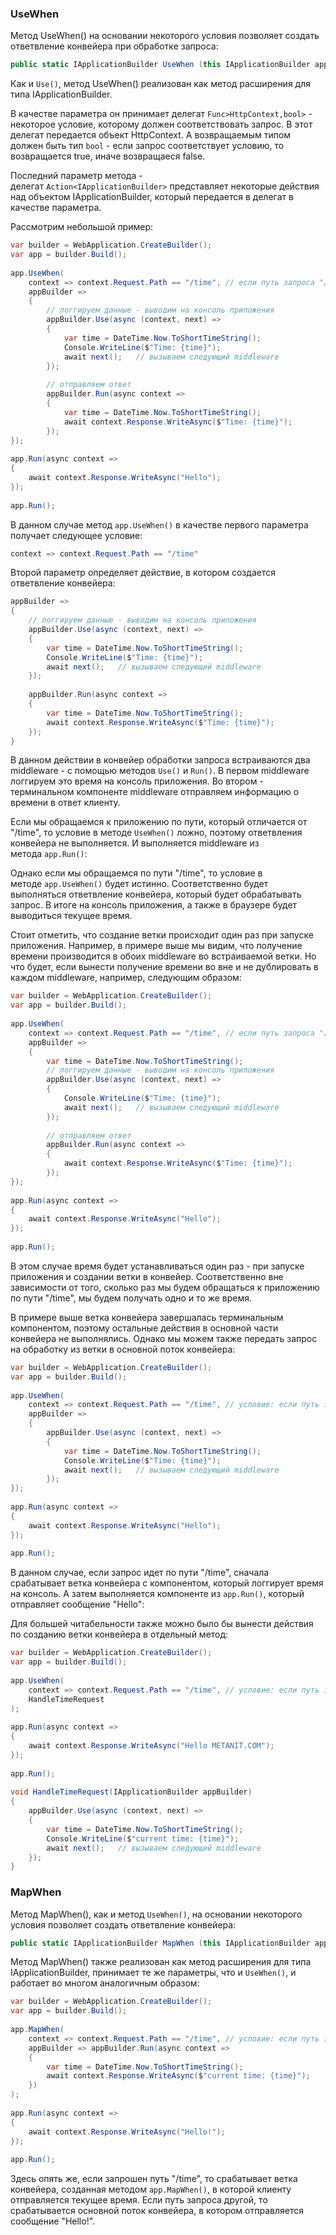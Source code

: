### UseWhen

Метод UseWhen() на основании некоторого условия позволяет создать ответвление конвейера при обработке запроса:

```cs
public static IApplicationBuilder UseWhen (this IApplicationBuilder app, Func<HttpContext,bool> predicate, Action<IApplicationBuilder> configuration);

```

Как и `Use()`, метод UseWhen() реализован как метод расширения для типа IApplicationBuilder.

В качестве параметра он принимает делегат `Func>HttpContext,bool>` - некоторое условие, которому должен соответствовать запрос. В этот делегат передается объект HttpContext. А возвращаемым типом должен быть тип `bool` - если запрос соответствует условию, то возвращается true, иначе возвращаеся false.

Последний параметр метода - делегат `Action<IApplicationBuilder>` представляет некоторые действия над объектом IApplicationBuilder, который передается в делегат в качестве параметра.

Рассмотрим небольшой пример:

```cs
var builder = WebApplication.CreateBuilder();
var app = builder.Build();
 
app.UseWhen(
    context => context.Request.Path == "/time", // если путь запроса "/time"
    appBuilder =>
    {
        // логгируем данные - выводим на консоль приложения
        appBuilder.Use(async (context, next) =>
        {
            var time = DateTime.Now.ToShortTimeString();
            Console.WriteLine($"Time: {time}");
            await next();   // вызываем следующий middleware
        });
 
        // отправляем ответ
        appBuilder.Run(async context =>
        {
            var time = DateTime.Now.ToShortTimeString();
            await context.Response.WriteAsync($"Time: {time}");
        });
});
 
app.Run(async context =>
{
    await context.Response.WriteAsync("Hello");
});
 
app.Run();
```

В данном случае метод `app.UseWhen()` в качестве первого параметра получает следующее условие:

```cs
context => context.Request.Path == "/time"
```

Второй параметр определяет действие, в котором создается ответвление конвейера:

```cs
appBuilder => 
{
    // логгируем данные - выводим на консоль приложения
    appBuilder.Use(async (context, next) =>
    {
        var time = DateTime.Now.ToShortTimeString();
        Console.WriteLine($"Time: {time}");
        await next();   // вызываем следующий middleware
    });
 
    appBuilder.Run(async context =>
    {
        var time = DateTime.Now.ToShortTimeString();
        await context.Response.WriteAsync($"Time: {time}");
    });
}
```

В данном действии в конвейер обработки запроса встраиваются два middleware - с помощью методов `Use()` и `Run()`. В первом middleware логгируем это время на консоль приложения. Во втором - терминальном компоненте middleware отправляем информацию о времени в ответ клиенту.

Если мы обращаемся к приложению по пути, который отличается от "/time", то условие в методе `UseWhen()` ложно, поэтому ответвления конвейера не выполняется. И выполняется middleware из метода `app.Run()`:

Однако если мы обращаемся по пути "/time", то условие в методе `app.UseWhen()` будет истинно. Соответственно будет выполняться ответвление конвейера, который будет обрабатывать запрос. В итоге на консоль приложения, а также в браузере будет выводиться текущее время.

Стоит отметить, что создание ветки происходит один раз при запуске приложения. Например, в примере выше мы видим, что получение времени производится в обоих middleware во встраиваемой ветки. Но что будет, если вынести получение времени во вне и не дублировать в каждом middleware, например, следующим образом:

```cs
var builder = WebApplication.CreateBuilder();
var app = builder.Build();
 
app.UseWhen(
    context => context.Request.Path == "/time", // если путь запроса "/time"
    appBuilder =>
    {
        var time = DateTime.Now.ToShortTimeString();
        // логгируем данные - выводим на консоль приложения
        appBuilder.Use(async (context, next) =>
        {
            Console.WriteLine($"Time: {time}");
            await next();   // вызываем следующий middleware
        });
 
        // отправляем ответ
        appBuilder.Run(async context =>
        {
            await context.Response.WriteAsync($"Time: {time}");
        });
});
 
app.Run(async context =>
{
    await context.Response.WriteAsync("Hello");
});
 
app.Run();
```

В этом случае время будет устанавливаться один раз - при запуске приложения и создании ветки в конвейер. Соответственно вне зависимости от того, сколько раз мы будем обращаться к приложению по пути "/time", мы будем получать одно и то же время.

В примере выше ветка конвейера завершалась терминальным компонентом, поэтому остальные действия в основной части конвейера не выполнялись. Однако мы можем также передать запрос на обработку из ветки в основной поток конвейера:

```cs
var builder = WebApplication.CreateBuilder();
var app = builder.Build();
 
app.UseWhen(
    context => context.Request.Path == "/time", // условие: если путь запроса "/time"
    appBuilder =>
    {
        appBuilder.Use(async (context, next) =>
        {
            var time = DateTime.Now.ToShortTimeString();
            Console.WriteLine($"Time: {time}");
            await next();   // вызываем следующий middleware
        });
});
 
app.Run(async context =>
{
    await context.Response.WriteAsync("Hello");
});
 
app.Run();
```

В данном случае, если запрос идет по пути "/time", сначала срабатывает ветка конвейера с компонентом, который логгирует время на консоль. А затем выполняется компоненте из `app.Run()`, который отправляет сообщение "Hello":


Для большей читабельности также можно было бы вынести действия по созданию ветки конвейера в отдельный метод:

```cs
var builder = WebApplication.CreateBuilder();
var app = builder.Build();
 
app.UseWhen(
    context => context.Request.Path == "/time", // условие: если путь запроса "/time"
    HandleTimeRequest
);
 
app.Run(async context =>
{
    await context.Response.WriteAsync("Hello METANIT.COM");
});
 
app.Run();
 
void HandleTimeRequest(IApplicationBuilder appBuilder)
{
    appBuilder.Use(async (context, next) =>
    {
        var time = DateTime.Now.ToShortTimeString();
        Console.WriteLine($"current time: {time}");
        await next();   // вызываем следующий middleware
    });
}
```

### MapWhen

Метод MapWhen(), как и метод `UseWhen()`, на основании некоторого условия позволяет создать ответвление конвейера:

```cs
public static IApplicationBuilder MapWhen (this IApplicationBuilder app, Func<HttpContext,bool> predicate, Action<IApplicationBuilder> configuration);

```

Метод MapWhen() также реализован как метод расширения для типа IApplicationBuilder, принимает те же параметры, что и `UseWhen()`, и работает во многом аналогичным образом:

```cs
var builder = WebApplication.CreateBuilder();
var app = builder.Build();
 
app.MapWhen(
    context => context.Request.Path == "/time", // условие: если путь запроса "/time"
    appBuilder => appBuilder.Run(async context =>
    {
        var time = DateTime.Now.ToShortTimeString();
        await context.Response.WriteAsync($"current time: {time}");
    })
);
 
app.Run(async context =>
{
    await context.Response.WriteAsync("Hello!");
});
 
app.Run();
```

Здесь опять же, если запрошен путь "/time", то срабатывает ветка конвейера, созданная методом `app.MapWhen()`, в которой клиенту отправляется текущее время. Если путь запроса другой, то срабатывается основной поток конвейера, в котором отправляется сообщение "Hello!".